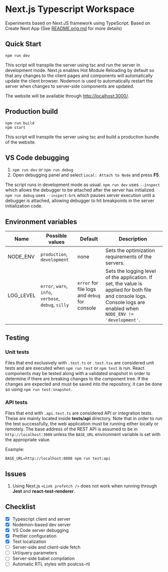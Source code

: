 # Next.js Typescript Workspace

Experiments based on Next.JS framework using TypeScript. Based on Create Next App (See [README.orig.md](https://github.com/pjolayres/next-typescript-workspace/blob/master/README.orig.md) for more details)

## Quick Start
```shell
npm run dev
```

This script will transpile the server using tsc and run the server in development mode. Next.js enables Hot Module Reloading by default so that any changes to the client pages and components will automatically update the client browser. Nodemon is used to automatically restart the server when changes to server-side components are updated.

The website will be available through [http://localhost:3000/](http://localhost:3000/).

## Production build
```shell
npm run build
npm start
```

This script will transpile the server using tsc and build a production bundle of the website.

## VS Code debugging
1. `npm run dev` or `npm run debug`
2.  Open debugging panel and select `Local: Attach to Node` and press **F5**.

The script runs in development mode as usual. `npm run dev` uses `--inspect` which  allows the debugger to be attached after the server has initialized. `npm run debug` uses `--inspect-brk` which pauses server execution until a debugger is attached, allowing debugger to hit breakpoints in the server initialization code.

## Environment variables
| Name | Possible values | Default | Description  |
| --- | --- | --- | --- |
| NODE_ENV | `production`, `development` | none | Sets the optimization requirements of the servers. |
| LOG_LEVEL | `error`, `warn`, `info`, `verbose`, `debug`, `silly` | `error` for file logs and `debug` for console | Sets the logging level of the application. If set, the value is applied for both file and console logs. Console logs are enabled when `NODE_ENV != 'development'`. |

## Testing

### Unit tests

Files that end exclusively with `.test.ts` or `.test.tsx` are considered unit tests and are executed when `npm run test` or `npm test` is run. React components may be tested along with a validated snapshot in order to determine if there are breaking changes to the component tree. If the changes are expected and must be saved into the repository, it can be done so using `npm run test:snapshot`.

### API tests

Files that end with `.api.test.ts` are considered API or integration tests. These are mainly located inside **__tests__/api** directory. Note that in order to run the test successfully, the web application must be running either locally or remotely. The base address of the REST API is assumed to be in `http://localhost:3000` unless the `BASE_URL` environment variable is set with the appropriate value.

Example:
```shell
BASE_URL=http://localhost:8080 npm run test:api
```

## Issues
1. Using Next.js `<Link prefetch />` does not work when running through **Jest** and **react-test-renderer**.

## Checklist
- [x] Typescript client and server
- [x] Nodemon-based dev server
- [x] VS Code server debugging
- [x] Prettier configuration
- [x] Text localization
- [ ] Server-side and client-side fetch
- [ ] Url/query parameters
- [ ] Server-side babel compilation
- [ ] Automatic RTL styles with postcss-rtl